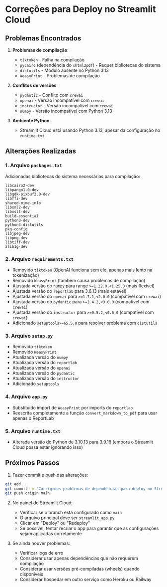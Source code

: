 # Correções para Deploy no Streamlit Cloud

## Problemas Encontrados

1. **Problemas de compilação**:
   - `tiktoken` - Falha na compilação
   - `pycairo` (dependência do `xhtml2pdf`) - Requer bibliotecas do sistema
   - `distutils` - Módulo ausente no Python 3.13
   - `WeasyPrint` - Problemas de compilação

2. **Conflitos de versões**:
   - `pydantic` - Conflito com `crewai`
   - `openai` - Versão incompatível com `crewai`
   - `instructor` - Versão incompatível com `crewai`
   - `numpy` - Versão incompatível com Python 3.13

3. **Ambiente Python**:
   - Streamlit Cloud está usando Python 3.13, apesar da configuração no `runtime.txt`

## Alterações Realizadas

### 1. Arquivo `packages.txt`
Adicionadas bibliotecas do sistema necessárias para compilação:
```
libcairo2-dev
libpango1.0-dev
libgdk-pixbuf2.0-dev
libffi-dev
shared-mime-info
libxml2-dev
libxslt-dev
build-essential
python3-dev
python3-distutils
pkg-config
libjpeg-dev
libpng-dev
libtiff-dev
zlib1g-dev
```

### 2. Arquivo `requirements.txt`
- Removido `tiktoken` (OpenAI funciona sem ele, apenas mais lento na tokenização)
- Removido `WeasyPrint` (também causa problemas de compilação)
- Ajustada versão do `numpy` para range `>=1.22.0,<1.25.0` (mais flexível)
- Ajustada versão do `reportlab` para 3.6.13 (mais estável)
- Ajustada versão do `openai` para `>=1.7.1,<2.0.0` (compatível com `crewai`)
- Ajustada versão do `pydantic` para `>=2.4.2,<3.0.0` (compatível com `crewai`)
- Ajustada versão do `instructor` para `>=0.5.2,<0.6.0` (compatível com `crewai`)
- Adicionado `setuptools>=65.5.0` para resolver problema com `distutils`

### 3. Arquivo `setup.py`
- Removido `tiktoken`
- Removido `WeasyPrint`
- Atualizada versão do `numpy`
- Atualizada versão do `reportlab`
- Atualizada versão do `openai`
- Atualizada versão do `pydantic`
- Atualizada versão do `instructor`
- Adicionado `setuptools`

### 4. Arquivo `app.py`
- Substituído import de `WeasyPrint` por imports do `reportlab`
- Reescrita completamente a função `convert_markdown_to_pdf` para usar apenas o ReportLab

### 5. Arquivo `runtime.txt`
- Alterada versão do Python de 3.10.13 para 3.9.18 (embora o Streamlit Cloud possa estar ignorando isso)

## Próximos Passos

1. Fazer commit e push das alterações:
```bash
git add .
git commit -m "Corrigidos problemas de dependências para deploy no Streamlit Cloud"
git push origin main
```

2. No painel do Streamlit Cloud:
   - Verificar se o branch está configurado como `main`
   - O arquivo principal deve ser `streamlit_app.py`
   - Clicar em "Deploy" ou "Redeploy"
   - Se possível, tentar recriar o app para garantir que as configurações sejam aplicadas corretamente

3. Se ainda houver problemas:
   - Verificar logs de erro
   - Considerar usar apenas dependências que não requerem compilação
   - Considerar usar versões pré-compiladas (wheels) quando disponíveis
   - Considerar hospedar em outro serviço como Heroku ou Railway
